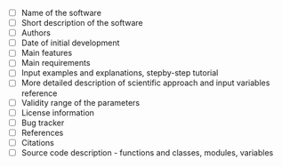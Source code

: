 -[ ] Name of the software  
-[ ] Short description of the software  
-[ ] Authors  
-[ ] Date of initial development  
-[ ] Main features  
-[ ] Main requirements  
-[ ] Input examples and explanations, stepby-step tutorial  
-[ ] More detailed description of scientific approach and input variables reference  
-[ ] Validity range of the parameters  
-[ ] License information  
-[ ] Bug tracker  
-[ ] References   
-[ ] Citations  
-[ ] Source code description - functions and classes, modules, variables 